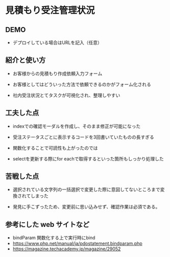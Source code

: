 # 見積もり受注管理状況

## DEMO

  - デプロイしている場合はURLを記入（任意）

## 紹介と使い方

  - お客様からの見積もり作成依頼入力フォーム

  - お客様としてはどういった方法で依頼できるのかがフォーム化される

  - 社内受注状況とてタスクが可視化され、整理しやすい

## 工夫した点

  - indexでの確認モーダルを作成し、そのまま修正が可能になった

  - 受注ステータスごとに表示するコードを3回書いていたものの長すぎる

  - 関数化することで可読性も上がったのでは

  - selectを更新する際にfor eachで取得するといった箇所もしっかり処理した

## 苦戦した点

  - 選択されている文字列の一括選択で変更した際に意図してないところまで変換されてしまった

  - 発見に手こずったため、変更前に思い込みせず、確認作業は必須である。

## 参考にした web サイトなど

  - bindParam 関数化する上で実行時にbind
  - https://www.php.net/manual/ja/pdostatement.bindparam.php
  - https://magazine.techacademy.jp/magazine/29052